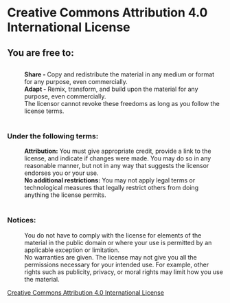 <h1>Creative Commons Attribution 4.0 International License</h1>

<dl>
  <dt><h2>You are free to:<h2></dt>
  <dd><b>Share - </b> Copy and redistribute the material in any medium or format for any purpose, even commercially.</dd>
  <dd><b>Adapt - </b> Remix, transform, and build upon the material for any purpose, even commercially.</dd>
  <dd>The licensor cannot revoke these freedoms as long as you follow the license terms.</dd>

  <br>

  <dt><h3>Under the following terms:</h3></dt>
  <dd><b>Attribution:</b> You must give appropriate credit, provide a link to the license, and indicate if changes were made. You may do so in any reasonable manner, but not in any way that suggests the licensor endorses you or your use.</dd>
  <dd><b>No additional restrictions:</b> You may not apply legal terms or technological measures that legally restrict others from doing anything the license permits.</dd>

  <br>
  
  <dt><h3>Notices:</h3></dt>
  <dd>You do not have to comply with the license for elements of the material in the public domain or where your use is permitted by an applicable exception or limitation.</dd>
  <dd>No warranties are given. The license may not give you all the permissions necessary for your intended use. For example, other rights such as publicity, privacy, or moral rights may limit how you use the material.</dd>
</dl>

<a href="http://creativecommons.org/licenses/by/4.0/">Creative Commons Attribution 4.0 International License</a>

